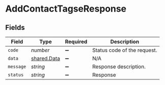 # AddContactTagseResponse


## Fields

| Field                                      | Type                                       | Required                                   | Description                                |
| ------------------------------------------ | ------------------------------------------ | ------------------------------------------ | ------------------------------------------ |
| `code`                                     | *number*                                   | :heavy_minus_sign:                         | Status code of the request.                |
| `data`                                     | [shared.Data](../../models/shared/data.md) | :heavy_minus_sign:                         | N/A                                        |
| `message`                                  | *string*                                   | :heavy_minus_sign:                         | Response description.                      |
| `status`                                   | *string*                                   | :heavy_minus_sign:                         | Response                                   |